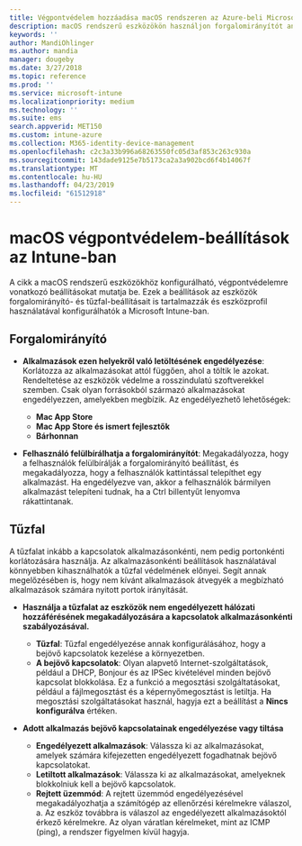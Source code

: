 ```yaml
---
title: Végpontvédelem hozzáadása macOS rendszeren az Azure-beli Microsoft Intune-ban | Microsoft Docs
description: macOS rendszerű eszközökön használjon forgalomirányítót annak meghatározására, hogy honnan lehet alkalmazásokat telepíteni, beleértve a Mac App Store áruházat is. Engedélyezzen vagy konfiguráljon tűzfalat is egyes alkalmazások engedélyezésére, alkalmazások tiltására, rejtett üzemmód használatára vagy akár bizonyos bejövő kapcsolattípusok tiltására a Microsoft Intune használatával.
keywords: ''
author: MandiOhlinger
ms.author: mandia
manager: dougeby
ms.date: 3/27/2018
ms.topic: reference
ms.prod: ''
ms.service: microsoft-intune
ms.localizationpriority: medium
ms.technology: ''
ms.suite: ems
search.appverid: MET150
ms.custom: intune-azure
ms.collection: M365-identity-device-management
ms.openlocfilehash: c2c3a33b996a68263550fc05d3af853c263c930a
ms.sourcegitcommit: 143dade9125e7b5173ca2a3a902bcd6f4b14067f
ms.translationtype: MT
ms.contentlocale: hu-HU
ms.lasthandoff: 04/23/2019
ms.locfileid: "61512918"
---
```

# <a name="macos-endpoint-protection-settings-in-intune"></a>macOS végpontvédelem-beállítások az Intune-ban

A cikk a macOS rendszerű eszközökhöz konfigurálható, végpontvédelemre vonatkozó beállításokat mutatja be. Ezek a beállítások az eszközök forgalomirányító- és tűzfal-beállításait is tartalmazzák és eszközprofil használatával konfigurálhatók a Microsoft Intune-ban.

## <a name="gatekeeper"></a>Forgalomirányító

- **Alkalmazások ezen helyekről való letöltésének engedélyezése**: Korlátozza az alkalmazásokat attól függően, ahol a töltik le azokat. Rendeltetése az eszközök védelme a rosszindulatú szoftverekkel szemben. Csak olyan forrásokból származó alkalmazásokat engedélyezzen, amelyekben megbízik. Az engedélyezhető lehetőségek: 
  - **Mac App Store**
  - **Mac App Store és ismert fejlesztők**
  - **Bárhonnan**

- **Felhasználó felülbírálhatja a forgalomirányítót**: Megakadályozza, hogy a felhasználók felülbírálják a forgalomirányító beállítást, és megakadályozza, hogy a felhasználók kattintással telepíthet egy alkalmazást. Ha engedélyezve van, akkor a felhasználók bármilyen alkalmazást telepíteni tudnak, ha a Ctrl billentyűt lenyomva rákattintanak.

## <a name="firewall"></a>Tűzfal

A tűzfalat inkább a kapcsolatok alkalmazásonkénti, nem pedig portonkénti korlátozására használja. Az alkalmazásonkénti beállítások használatával könnyebben kihasználhatók a tűzfal védelmének előnyei. Segít annak megelőzésében is, hogy nem kívánt alkalmazások átvegyék a megbízható alkalmazások számára nyitott portok irányítását.

- **Használja a tűzfalat az eszközök nem engedélyezett hálózati hozzáférésének megakadályozására a kapcsolatok alkalmazásonkénti szabályozásával.**
  - **Tűzfal**: Tűzfal engedélyezése annak konfigurálásához, hogy a bejövő kapcsolatok kezelése a környezetben.
  - **A bejövő kapcsolatok**: Olyan alapvető Internet-szolgáltatások, például a DHCP, Bonjour és az IPSec kivételével minden bejövő kapcsolat blokkolása. Ez a funkció a megosztási szolgáltatásokat, például a fájlmegosztást és a képernyőmegosztást is letiltja. Ha megosztási szolgáltatásokat használ, hagyja ezt a beállítást a **Nincs konfigurálva** értéken.

- **Adott alkalmazás bejövő kapcsolatainak engedélyezése vagy tiltása**
  - **Engedélyezett alkalmazások**: Válassza ki az alkalmazásokat, amelyek számára kifejezetten engedélyezett fogadhatnak bejövő kapcsolatokat.
  - **Letiltott alkalmazások**: Válassza ki az alkalmazásokat, amelyeknek blokkolniuk kell a bejövő kapcsolatok.
  - **Rejtett üzemmód**: A rejtett üzemmód engedélyezésével megakadályozhatja a számítógép az ellenőrzési kérelmekre válaszol, a. Az eszköz továbbra is válaszol az engedélyezett alkalmazásoktól érkező kérelmekre. Az olyan váratlan kérelmeket, mint az ICMP (ping), a rendszer figyelmen kívül hagyja.

